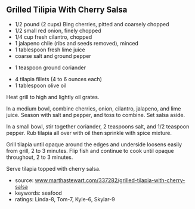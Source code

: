 Grilled Tilipia With Cherry Salsa
---------------------------------

- 1/2 pound (2 cups) Bing cherries, pitted and coarsely chopped
- 1/2 small red onion, finely chopped
- 1/4 cup fresh cilantro, chopped
- 1 jalapeno chile (ribs and seeds removed), minced
- 1 tablespoon fresh lime juice
- coarse salt and ground pepper
<!-- -->
- 1 teaspoon ground coriander
<!-- -->
- 4 tilapia fillets (4 to 6 ounces each)
- 1 tablespoon olive oil

Heat grill to high and lightly oil grates.

In a medium bowl, combine cherries, onion, cilantro, jalapeno, and
lime juice.  Season with salt and pepper, and toss to combine.  Set
salsa aside.

In a small bowl, stir together coriander, 2 teaspoons salt, and 1/2
teaspoon pepper. Rub tilapia all over with oil then sprinkle with
spice mixture.

Grill tilapia until opaque around the edges and underside loosens
easily from grill, 2 to 3 minutes.  Flip fish and continue to cook
until opaque throughout, 2 to 3 minutes.

Serve tilapia topped with cherry salsa.

- source: www.marthastewart.com/337282/grilled-tilapia-with-cherry-salsa
- keywords: seafood
- ratings: Linda-8, Tom-7, Kyle-6, Skylar-9
